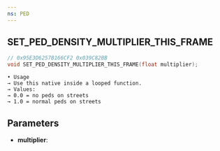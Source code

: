 ```yaml
---
ns: PED
---
```

## SET_PED_DENSITY_MULTIPLIER_THIS_FRAME

```c
// 0x95E3D6257B166CF2 0x039C82BB
void SET_PED_DENSITY_MULTIPLIER_THIS_FRAME(float multiplier);
```

```
• Usage  
→ Use this native inside a looped function.  
→ Values:  
→ 0.0 = no peds on streets  
→ 1.0 = normal peds on streets  
```

## Parameters
* **multiplier**: 

